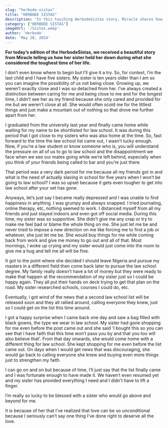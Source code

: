 ```yaml
---
slug: "herbode-sistas"
title: "HERBODE SISTAS"
description: "In this touching HerbodeSistas story, Miracle shares how her bond with her older sister deepened during a dark time when she didn’t make the law school list. What started as emotional distance transformed into her biggest source of comfort, faith, and support. "
category: ["HERBODE SISTAS"]
imageUrl: '/Sistas.webp'
author: 'Herbode'
date: 'May 28, 2024'
---
```


**For today’s edition of the HerbodeSistas, we received a beautiful story from Miracle telling us how her sister held her down during what she considered the toughest time of her life.**

I don’t even know where to begin but I’ll give it a try. So, for context, I’m the last child and I have five sisters. My sister is ten years older than I am so you can imagine the possibility of us not being close. Growing up, we weren’t exactly close and I was so detached from her. I’ve always created a distinction between caring for me and being close to me and for the longest time, I didn’t see her as my friend because she only cared and provided for me but we weren’t close at all. She would often scold me for the littlest things and just make a mountain out of nothing so that drove me further apart from her. 

I graduated from the university last year and finally came home while waiting for my name to be shortlisted for law school. It was during this period that I got close to my sisters who was also home at the time. So, fast forward to the time the law school list came out, I wasn’t lucky enough. Now, if you’re a law student or know someone who is, you will understand the pressure on all of us to go to law school and the disappointment we face when we see our mates going while we’re left behind, especially when you think of your friends being called to bar and you’re just there.

That period was a very dark period for me because all my friends got in and what is the need of actually slaving in school for five years when I won’t be going to law school? I was so upset because it gets even tougher to get into law school after your set has gone. 

Anyways, let’s just say I became really depressed and I was unable to find happiness in anything. I was grumpy and always snapped. I tried journaling, online therapy, etc, nothing seemed to work. I distanced myself from all my friends and just stayed indoors and even got off social media. During this time, my sister was so supportive. She didn’t give me any crap or try to make me feel bad or blame the whole thing on me. She just let me be and never tried to impose a new direction on me like forcing me to find a job or whatever, she just let me be. She would buy things for me while coming back from work and give me money to go out and all of that. Most mornings, I woke up crying and my sister would just come into the room to give me a hug and tell me all will be fine. 

It got to the point where she decided I should leave Nigeria and pursue my masters in a different field then come back later to pursue the law school degree. My family really doesn’t have a lot of money but they were ready to make that happen at the recommendation of my sister just so I could be happy  again. They all put their hands on deck trying to get that plan on the road. My sister researched schools, courses I could do, etc.

Eventually, i got wind of the news that a second law school list will be released soon and they all rallied around, calling everyone they knew, just so I could get on the list this time around. 

I got a happy surprise when I came back one day and saw a bag filled with black gowns, the type we wear in law school. My sister had gone shopping for me even before the post came out and she said 'I bought this so you can see that I have faith that this time won’t pass you by and that you too will also believe that'. From that day onwards, she would come home with a different thing for law school. She kept shopping for me even before the list came out. On days when I would get news that was discouraging, she would go back to calling everyone she knew and buying even more things just to strengthen my faith.

I can go on and on but because of time, I’ll just say that the list finally came and I was fortunate enough to have made it. We haven’t even resumed yet and my sister has provided everything I need and I didn’t have to lift a finger. 

I’m really so lucky to be blessed with a sister who would go above and beyond for me. 

It is because of her that I’ve realized that love can be so unconditional because I seriously can’t say one thing I’ve done right to deserve all the love.